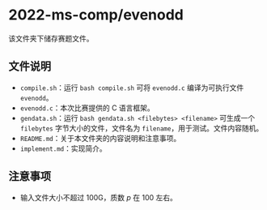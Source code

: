 # 2022-ms-comp/evenodd
该文件夹下储存赛题文件。

## 文件说明
* `compile.sh`：运行 `bash compile.sh` 可将 `evenodd.c` 编译为可执行文件 `evenodd`。
* `evenodd.c`：本次比赛提供的 C 语言框架。
* `gendata.sh`：运行 `bash gendata.sh <filebytes> <filename>` 可生成一个 `filebytes` 字节大小的文件，文件名为 `filename`，用于测试。文件内容随机。
* `README.md`：关于本文件夹的内容说明和注意事项。
* `implement.md`：实现简介。

## 注意事项
* 输入文件大小不超过 100G，质数 $p$ 在 100 左右。